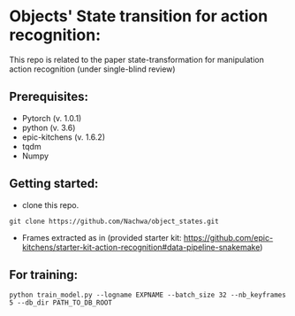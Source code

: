 # Objects' State transition for action recognition:

This repo is related to the paper state-transformation for manipulation action recognition (under single-blind review)

## Prerequisites: 
* Pytorch (v. 1.0.1)
* python (v. 3.6)
* epic-kitchens (v. 1.6.2)
* tqdm
* Numpy

## Getting started: 
* clone this repo. 
 ```
 git clone https://github.com/Nachwa/object_states.git
 ```
* Frames extracted as in (provided starter kit: https://github.com/epic-kitchens/starter-kit-action-recognition#data-pipeline-snakemake) 

## For training: 
```
python train_model.py --logname EXPNAME --batch_size 32 --nb_keyframes 5 --db_dir PATH_TO_DB_ROOT
```

